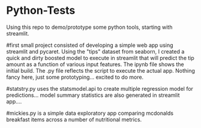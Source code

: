 # Python-Tests

Using this repo to demo/prototype some python tools, starting with streamlit. 

#first small project consisted of developing a simple web app using streamlit and pycaret. Using the "tips" dataset from seaborn, I created a quick and dirty boosted model to execute in streamlit that will predict the tip amount as a function of various input features. The ipynb file shows the initial build. The .py file reflects the script to execute the actual app. Nothing fancy here, just some prototyping... excited to do more.

#statstry.py uses the statsmodel.api to create multiple regression model for predictions... model summary statistics are also generated in streamlit app....


#mickies.py is a simple data exploratory app comparing mcdonalds breakfast items across a number of nutritional metrics. 

